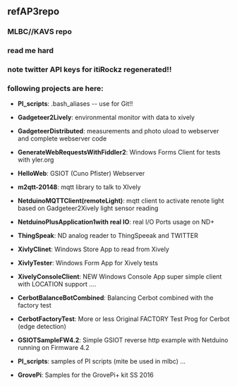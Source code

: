## refAP3repo


### MLBC//KAVS repo
### read me hard

### note twitter API keys for itiRockz regenerated!!

### following projects are here: 

  * **PI_scripts**: .bash_aliases -- use for Git!!


  * **Gadgeteer2Lively**: environmental monitor with data to xively  
  * **GadgeteerDistributed**: measurements and photo uload to webserver and complete webserver code  
  * **GenerateWebRequestsWithFiddler2**: Windows Forms Client for tests with yler.org  
  * **HelloWeb**: GSIOT (Cuno Pfister) Webserver   
  * **m2qtt-20148**: mqtt library to talk to XIvely  
  * **NetduinoMQTTClient(remoteLight)**: mqtt client to activate renote light based on Gadgeteer2Xively light sensor reading   
  * **NetduinoPlusApplication1with real IO**: real I/O Ports usage on ND+  
  * **ThingSpeak**: ND analog reader to ThingSpeeak and TWITTER  
  * **XivlyClinet**: Windows Store App to read from Xively  
  * **XivlyTester**: Windows Form App for Xively tests  
  * **XivelyConsoleClient**: NEW Windows Console App super simple client with LOCATION support ....   
  * **CerbotBalanceBotCombined**: Balancing Cerbot combined with the factory test 
  * **CerbotFactoryTest**: More or less Original FACTORY Test Prog for Cerbot (edge detection)
  * **GSIOTSampleFW4.2**: Simple GSIOT reverse http example with Netduino running on Firmware 4.2
  * **PI_scripts**: samples of PI scripts (mite be used in mlbc) ...
  * **GrovePi**: Samples for the GrovePi+ kit SS 2016

